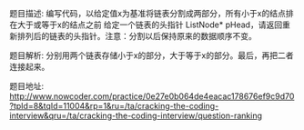 ﻿题目描述:
编写代码，以给定值x为基准将链表分割成两部分，所有小于x的结点排在大于或等于x的结点之前
给定一个链表的头指针 ListNode* pHead，请返回重新排列后的链表的头指针。注意：分割以后保持原来的数据顺序不变。

题目解析:
分别用两个链表存储小于x的部分，大于等于x的部分。最后，再把二者连接起来。

题目地址:
http://www.nowcoder.com/practice/0e27e0b064de4eacac178676ef9c9d70?tpId=8&tqId=11004&rp=1&ru=/ta/cracking-the-coding-interview&qru=/ta/cracking-the-coding-interview/question-ranking